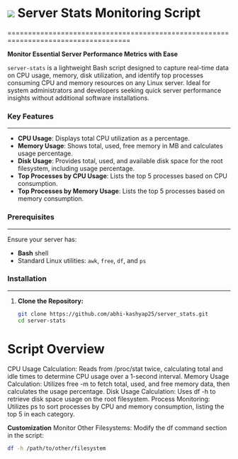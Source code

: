 # <img src="https://img.shields.io/badge/Server-Stats Monitoring Script-blue" /> Server Stats Monitoring Script
====================================================================================

**Monitor Essential Server Performance Metrics with Ease**

`server-stats` is a lightweight Bash script designed to capture real-time data on CPU usage, memory, disk utilization, and identify top processes consuming CPU and memory resources on any Linux server. Ideal for system administrators and developers seeking quick server performance insights without additional software installations.

### **Key Features**
------------------------

* **CPU Usage**: Displays total CPU utilization as a percentage.
* **Memory Usage**: Shows total, used, free memory in MB and calculates usage percentage.
* **Disk Usage**: Provides total, used, and available disk space for the root filesystem, including usage percentage.
* **Top Processes by CPU Usage**: Lists the top 5 processes based on CPU consumption.
* **Top Processes by Memory Usage**: Lists the top 5 processes based on memory consumption.

### **Prerequisites**
----------------------

Ensure your server has:
* **Bash** shell
* Standard Linux utilities: `awk`, `free`, `df`, and `ps`

### **Installation**
------------------

1. **Clone the Repository:**
   ```bash
   git clone https://github.com/abhi-kashyap25/server_stats.git
   cd server-stats

# Script Overview
CPU Usage Calculation: Reads from /proc/stat twice, calculating total and idle times to determine CPU usage over a 1-second interval.
Memory Usage Calculation: Utilizes free -m to fetch total, used, and free memory data, then calculates the usage percentage.
Disk Usage Calculation: Uses df -h to retrieve disk space usage on the root filesystem.
Process Monitoring: Utilizes ps to sort processes by CPU and memory consumption, listing the top 5 in each category.

**Customization**
Monitor Other Filesystems: Modify the df command section in the script:
```bash
df -h /path/to/other/filesystem
